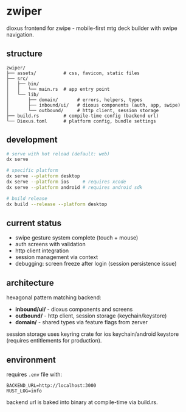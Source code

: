 # zwiper

dioxus frontend for zwipe - mobile-first mtg deck builder with swipe navigation.

## structure

```
zwiper/
├── assets/          # css, favicon, static files
├── src/
│   ├── bin/
│   │   └── main.rs  # app entry point
│   └── lib/
│       ├── domain/       # errors, helpers, types
│       ├── inbound/ui/   # dioxus components (auth, app, swipe)
│       └── outbound/     # http client, session storage
├── build.rs         # compile-time config (backend url)
└── Dioxus.toml      # platform config, bundle settings
```

## development

```bash
# serve with hot reload (default: web)
dx serve

# specific platform
dx serve --platform desktop
dx serve --platform ios     # requires xcode
dx serve --platform android # requires android sdk

# build release
dx build --release --platform desktop
```

## current status

- swipe gesture system complete (touch + mouse)
- auth screens with validation
- http client integration
- session management via context
- debugging: screen freeze after login (session persistence issue)

## architecture

hexagonal pattern matching backend:
- **inbound/ui/** - dioxus components and screens
- **outbound/** - http client, session storage (keychain/keystore)
- **domain/** - shared types via feature flags from zerver

session storage uses keyring crate for ios keychain/android keystore (requires entitlements for production).

## environment

requires `.env` file with:
```
BACKEND_URL=http://localhost:3000
RUST_LOG=info
```

backend url is baked into binary at compile-time via build.rs.

